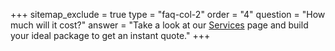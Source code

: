 +++
sitemap_exclude = true
type = "faq-col-2"
order = "4"
question = "How much will it cost?"
answer = "Take a look at our <a href='/services/'>Services</a> page and build your ideal package to get an instant quote."
+++
